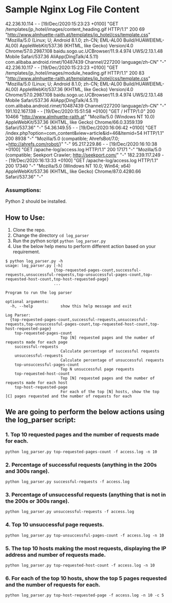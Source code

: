 # Sample Nginx Log File Content

42.236.10.114 - - [19/Dec/2020:15:23:23 +0100] "GET /templates/jp_hotel/images/content_heading.gif HTTP/1.1" 200 69 "http://www.almhuette-raith.at/templates/jp_hotel/css/template.css" "Mozilla/5.0 (Linux; U; Android 8.1.0; zh-CN; EML-AL00 Build/HUAWEIEML-AL00) AppleWebKit/537.36 (KHTML, like Gecko) Version/4.0 Chrome/57.0.2987.108 baidu.sogo.uc.UCBrowser/11.9.4.974 UWS/2.13.1.48 Mobile Safari/537.36 AliApp(DingTalk/4.5.11) com.alibaba.android.rimet/10487439 Channel/227200 language/zh-CN" "-"
42.236.10.117 - - [19/Dec/2020:15:23:23 +0100] "GET /templates/jp_hotel/images/module_heading.gif HTTP/1.1" 200 83 "http://www.almhuette-raith.at/templates/jp_hotel/css/template.css" "Mozilla/5.0 (Linux; U; Android 8.1.0; zh-CN; EML-AL00 Build/HUAWEIEML-AL00) AppleWebKit/537.36 (KHTML, like Gecko) Version/4.0 Chrome/57.0.2987.108 baidu.sogo.uc.UCBrowser/11.9.4.974 UWS/2.13.1.48 Mobile Safari/537.36 AliApp(DingTalk/4.5.11) com.alibaba.android.rimet/10487439 Channel/227200 language/zh-CN" "-"
191.102.167.138 - - [19/Dec/2020:15:51:58 +0100] "GET / HTTP/1.0" 200 10466 "http://www.almhuette-raith.at" "Mozilla/5.0 (Windows NT 10.0) AppleWebKit/537.36 (KHTML, like Gecko) Chrome/66.0.3359.139 Safari/537.36" "-"
54.36.149.55 - - [19/Dec/2020:16:06:42 +0100] "GET /index.php?option=com_content&view=article&id=46&Itemid=54 HTTP/1.1" 200 8938 "-" "Mozilla/5.0 (compatible; AhrefsBot/7.0; +http://ahrefs.com/robot/)" "-"
95.217.229.86 - - [19/Dec/2020:16:10:38 +0100] "GET /apache-log/access.log HTTP/1.1" 200 17171 "-" "Mozilla/5.0 (compatible; Seekport Crawler; http://seekport.com/" "-"
182.239.117.249 - - [19/Dec/2020:16:13:33 +0100] "GET /apache-log/access.log HTTP/1.1" 200 17340 "-" "Mozilla/5.0 (Windows NT 10.0; Win64; x64) AppleWebKit/537.36 (KHTML, like Gecko) Chrome/87.0.4280.66 Safari/537.36" "-"

### Assumptions:
Python 2 should be installed.

## How to Use:
1. Clone the repo.
2. Change the directory `cd log_parser`
2. Run the python script `python log_parser.py`
3. Use the below help menu to perform different action based on your requirement.

```
$ python log_parser.py -h
usage: log_parser.py [-h]
                     {top-requested-pages-count,successful-requests,unsuccessful-requests,top-unsuccessful-pages-count,top-requested-host-count,top-host-requested-page}
                     ...

Program to run the log parser

optional arguments:
  -h, --help            show this help message and exit

Log Parser:
  {top-requested-pages-count,successful-requests,unsuccessful-requests,top-unsuccessful-pages-count,top-requested-host-count,top-host-requested-page}
    top-requested-pages-count
                        Top [N] requested pages and the number of requests made for each page
    successful-requests
                        Calculate percentage of successful requests
    unsuccessful-requests
                        Calculate percentage of unsuccessful requests
    top-unsuccessful-pages-count
                        Top N unsuccessful page requests
    top-requested-host-count
                        Top [N] requested pages and the number of requests made for each host
    top-host-requested-page
                        For each of the top [N] hosts, show the top [C] pages requested and the number of requests for each
```

## We are going to perform the below actions using the log_parser script:

### 1. Top 10 requested pages and the number of requests made for each.

`python log_parser.py top-requested-pages-count -f access.log -n 10`


### 2. Percentage of successful requests (anything in the 200s and 300s range).

`python log_parser.py successful-requests -f access.log`


### 3. Percentage of unsuccessful requests (anything that is not in the 200s or 300s range).

`python log_parser.py unsuccessful-requests -f access.log`


### 4. Top 10 unsuccessful page requests.

`python log_parser.py top-unsuccessful-pages-count -f access.log -n 10`


### 5. The top 10 hosts making the most requests, displaying the IP address and number of requests made.

`python log_parser.py top-requested-host-count -f access.log -n 10`


### 6. For each of the top 10 hosts, show the top 5 pages requested and the number of requests for each.

`python log_parser.py top-host-requested-page -f access.log -n 10 -c 5`